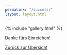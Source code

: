 ```yaml
---
permalink: "/success/"
layout: layout.html
--- 
```

<div class="section-gallery-submit" id="section-gallery-submit">
{% include "gallery.html" %}
</div>
<section class="section-success">
<div class="container-success">
    <p class="text-success">Danke fürs Einreichen!</p>
    <a class="link-success btn-submit" href="/index.html">Zurück zur Übersicht<a>
</div>
</section>
<a href="/index.html" class="container-link-landing-page">
    <div class="link-landing-page"></div>
    <div class="link-landing-page"></div>
    <div class="link-landing-page"></div>
</a> 